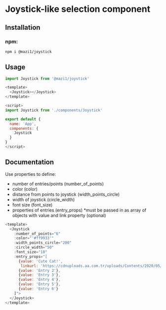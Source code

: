 # Joystick-like selection component

## Installation
### npm:
```bash
npm i @mazi1/joystick
```
## Usage
```js
import Joystick from '@mazi1/joystick'
```

```js
<template>
  <Joystick></Joystick>
</template>

<script>
import Joystick from './components/Joystick'

export default {
  name: 'App',
  components: {
    Joystick
  }
}
</script>
```

## Documentation
Use properties to define:
- number of entries/points (number_of_points) 
- color (color) 
- distance from points to joystick (width_points_circle) 
- width of joystick (circle_width)
- font size (font_size)
- properties of entries (entry_props) *must be passed in as array of objects with value and link property (optional)

```js
<template>
  <Joystick 
    :number_of_points="6" 
    :color="'#ff9933'" 
    :width_points_circle="200" 
    :circle_width="50" 
    :font_size="18"
    :entry_props="[
      {value: 'Cute Cat!',
       linkurl: 'https://cdnuploads.aa.com.tr/uploads/Contents/2020/05/14/thumbs_b_c_88bedbc66bb57f0e884555e8250ae5f9.jpg?v=140708' },
      {value: 'Entry 2'},
      {value: 'Entry 3'},
      {value: 'Entry 4'},
      {value: 'Entry 5'},
      {value: 'Entry 6'}
    ]">
  </Joystick>
</template>
```